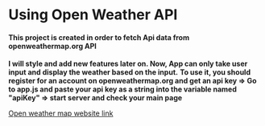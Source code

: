 # Using Open Weather API

#### This project is created in order to fetch Api data from openweathermap.org API

**I will style and add new features later on. Now, App can only take user input and display the weather based on the input.**
**To use it, you should register for an account on openweathermap.org and get an api key => Go to app.js and paste your api key as a string into the variable named "apiKey" => start server and check your main page**

[Open weather map website link](https://openweathermap.org/)
